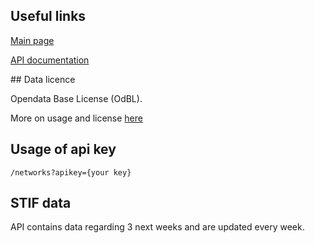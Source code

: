 ## Useful links

[Main page](https://opendata.stif.info/page/api-stif/)

[API documentation](https://opendata.stif.info/api/datasets/1.0/api-stif-exploration-reseau/attachments/api_stif_doc_pdf/)


## Data licence 

Opendata Base License (OdBL).

More on usage and license [here](https://opendata.stif.info/page/licence-api-stif/)


## Usage of api key

`/networks?apikey={your key}`


## STIF data 

API contains data regarding 3 next weeks and are updated every week.
